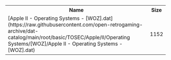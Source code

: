 <table>
<tr><th>Name</th><th>Size</th></tr>
<tr><td>
[Apple II - Operating Systems - [WOZ].dat](https://raw.githubusercontent.com/open-retrogaming-archive/dat-catalog/main/root/basic/TOSEC/Apple/II/Operating Systems/[WOZ]/Apple II - Operating Systems - [WOZ].dat)
</td><td>1152</td></tr>
</table>

